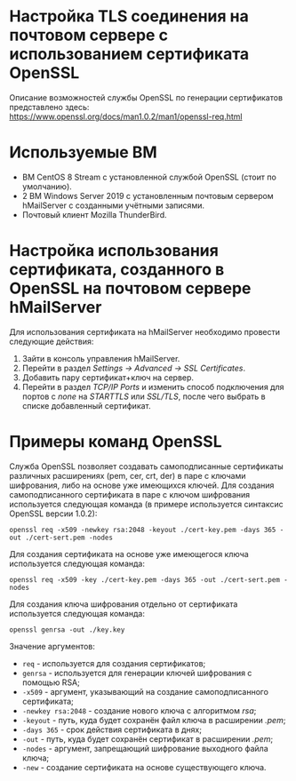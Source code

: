 # Настройка TLS соединения на почтовом сервере с использованием сертификата OpenSSL
Описание возможностей службы OpenSSL по генерации сертификатов представлено здесь: https://www.openssl.org/docs/man1.0.2/man1/openssl-req.html
# Используемые ВМ
* ВМ CentOS 8 Stream с установленной службой OpenSSL (стоит по умолчанию).
* 2 ВМ Windows Server 2019 с установленным почтовым сервером hMailServer с созданными учётными записями.
* Почтовый клиент Mozilla ThunderBird.
# Настройка использования сертификата, созданного в OpenSSL на почтовом сервере hMailServer
Для использования сертификата на hMailServer необходимо провести следующие действия:
1. Зайти в консоль управления hMailServer.
2. Перейти в раздел _Settings -> Advanced -> SSL Certificates_.
3. Добавить пару сертификат+ключ на сервер.
4. Перейти в раздел _TCP/IP Ports_ и изменить способ подключения для портов с _none_ на _STARTTLS_ или _SSL/TLS_, после чего выбрать в списке добавленный сертификат.
# Примеры команд OpenSSL
Служба OpenSSL позволяет создавать самоподписанные сертификаты различных расширениях (pem, cer, crt, der) в паре с ключами шифрования, либо на основе уже имеющихся ключей.
Для создания самоподписанного сертификата в паре с ключом шифрования используется следующая команда (в примере используется синтаксис OpenSSL версии 1.0.2):

`openssl req -x509 -newkey rsa:2048 -keyout ./cert-key.pem -days 365 -out ./cert-sert.pem -nodes`

Для создания сертификата на основе уже имеющегося ключа используется следующая команда:

`openssl req -x509 -key ./cert-key.pem -days 365 -out ./cert-sert.pem -nodes`

Для создания ключа шифрования отдельно от сертификата используется следующая команда:

`openssl genrsa -out ./key.key`

Значение аргументов:

* `req` - используется для создания сертификатов;
* `genrsa` - используется для генерации ключей шифрования с помощью RSA;
* `-x509` - аргумент, указывающий на создание самоподписанного сертификата;
* `-newkey rsa:2048` - создание нового ключа с алгоритмом _rsa_;
* `-keyout` - путь, куда будет сохранён файл ключа в расширении _.pem_;
* `-days 365` - срок действия сертификата в днях;
* `-out` - путь, куда будет сохранён сертификат в расширении _.pem_; 
* `-nodes` - аргумент, запрещающий шифрование выходного файла ключа;
* `-new` - создание сертификата на основе существующего ключа.



